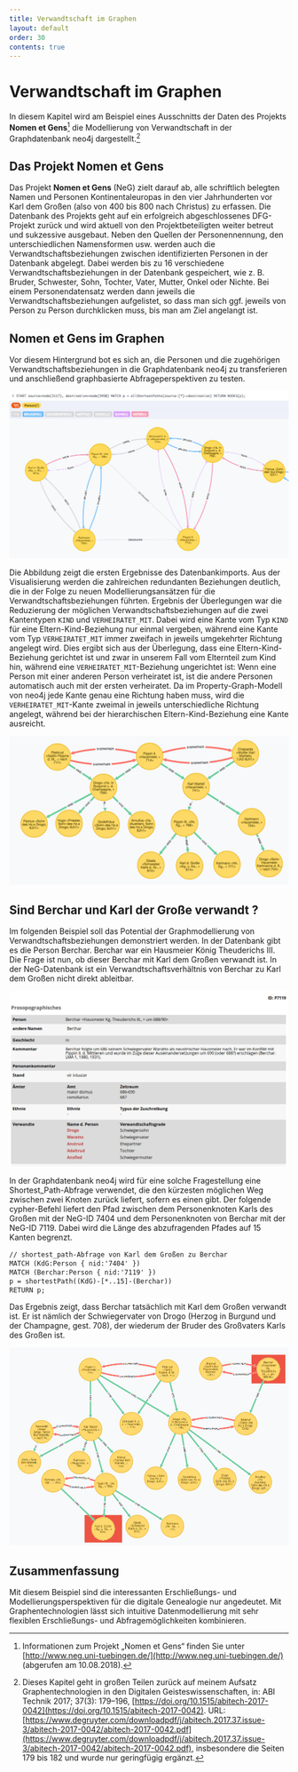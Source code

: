 ```yaml
---
title: Verwandtschaft im Graphen
layout: default
order: 30
contents: true
---
```


# Verwandtschaft im Graphen

In diesem Kapitel wird am Beispiel eines Ausschnitts der Daten des Projekts __Nomen et Gens__[^cca7] die Modellierung von Verwandtschaft in der Graphdatenbank neo4j dargestellt.[^a768]

## Das Projekt Nomen et Gens

Das Projekt __Nomen et Gens__ (NeG) zielt darauf ab, alle schriftlich belegten Namen und Personen Kontinentaleuropas in den vier Jahrhunderten vor Karl dem Großen (also von 400 bis 800 nach Christus) zu erfassen. Die Datenbank des Projekts geht auf ein erfolgreich abgeschlossenes DFG-Projekt zurück und wird aktuell von den Projektbeteiligten weiter betreut und sukzessive ausgebaut.  Neben den Quellen der Personennennung, den unterschiedlichen Namensformen usw. werden auch die Verwandtschaftsbeziehungen zwischen identifizierten Personen in der Datenbank abgelegt. Dabei werden bis zu 16 verschiedene Verwandtschaftsbeziehungen in der Datenbank gespeichert, wie z. B. Bruder, Schwester, Sohn, Tochter, Vater, Mutter, Onkel oder Nichte. Bei einem Personendatensatz werden dann jeweils die Verwandtschaftsbeziehungen aufgelistet, so dass man sich ggf. jeweils von Person zu Person durchklicken muss, bis man am Ziel angelangt ist.

## Nomen et Gens im Graphen

Vor diesem Hintergrund bot es sich an, die Personen und die zugehörigen Verwandtschaftsbeziehungen in die Graphdatenbank neo4j zu transferieren und anschließend graphbasierte Abfrageperspektiven zu testen.

![Erste Importergebnisse](Bilder/NeG/020-Verwandschaften.jpg)

Die Abbildung zeigt die ersten Ergebnisse des Datenbankimports. Aus der Visualisierung werden die zahlreichen redundanten Beziehungen deutlich, die in der Folge zu neuen Modellierungsansätzen für die Verwandtschaftsbeziehungen führten. Ergebnis der Überlegungen war die Reduzierung der möglichen Verwandtschaftsbeziehungen auf die zwei Kantentypen `KIND` und `VERHEIRATET_MIT`. Dabei wird eine Kante vom Typ `KIND` für eine Eltern-Kind-Beziehung nur einmal vergeben, während eine Kante vom Typ `VERHEIRATET_MIT` immer zweifach in jeweils umgekehrter Richtung angelegt wird. Dies ergibt sich aus der Überlegung, dass eine Eltern-Kind-Beziehung gerichtet ist und zwar in unserem Fall vom Elternteil zum Kind hin, während eine `VERHEIRATET_MIT`-Beziehung ungerichtet ist: Wenn eine Person mit einer anderen Person verheiratet ist, ist die andere Personen automatisch auch mit der ersten verheiratet. Da im Property-Graph-Modell von neo4j jede Kante genau eine Richtung haben muss, wird die `VERHEIRATET_MIT`-Kante zweimal in jeweils unterschiedliche Richtung angelegt, während bei der hierarchischen Eltern-Kind-Beziehung eine Kante ausreicht.

![Die Urenkel Pippins](Bilder/NeG/030-Urenkel-Pippins.jpg)

## Sind Berchar und Karl der Große verwandt ?

Im folgenden Beispiel soll das Potential der Graphmodellierung von Verwandtschaftsbeziehungen demonstriert werden. In der Datenbank gibt es die Person Berchar. Berchar war ein Hausmeier König Theuderichs III. Die Frage ist nun, ob dieser Berchar mit Karl dem Großen verwandt ist. In der NeG-Datenbank ist ein Verwandtschaftsverhältnis von Berchar zu Karl dem Großen nicht direkt ableitbar.

![Berchar in der Nomen-et-Gens-Datenbank](Bilder/NeG/040-Berchar-DB-Eintrag.jpg)

In der Graphdatenbank neo4j wird für eine solche Fragestellung eine Shortest_Path-Abfrage verwendet, die den kürzesten möglichen Weg zwischen zwei Knoten zurück liefert, sofern es einen gibt. Der folgende cypher-Befehl liefert den Pfad zwischen dem Personenknoten Karls des Großen mit der NeG-ID 7404 und dem Personenknoten von Berchar mit der NeG-ID 7119. Dabei wird die Länge des abzufragenden Pfades auf 15 Kanten begrenzt.

~~~cypher
// shortest_path-Abfrage von Karl dem Großen zu Berchar
MATCH (KdG:Person { nid:'7404' })
MATCH (Berchar:Person { nid:'7119' })
p = shortestPath((KdG)-[*..15]-(Berchar))
RETURN p;
~~~

Das Ergebnis zeigt, dass Berchar tatsächlich mit Karl dem Großen verwandt ist. Er ist nämlich der Schwiegervater von Drogo (Herzog in Burgund und der Champagne, gest. 708), der wiederum der Bruder des Großvaters Karls des Großen ist.

![Der kürzeste Pfad (shortestPath) von Karl zu Berchar.](Bilder/NeG/050-Berchar-Karl-shortestpath.jpg)

## Zusammenfassung

Mit diesem Beispiel sind die interessanten Erschließungs- und Modellierungsperspektiven für die digitale Genealogie nur angedeutet. Mit Graphentechnologien lässt sich intuitive Datenmodellierung mit sehr flexiblen Erschließungs- und Abfragemöglichkeiten kombinieren.


[^a768]: Dieses Kapitel geht in großen Teilen zurück auf meinem Aufsatz Graphentechnologien in den Digitalen Geisteswissenschaften, in: ABI Technik 2017; 37(3): 179–196, [https://doi.org/10.1515/abitech-2017-0042](https://doi.org/10.1515/abitech-2017-0042). URL: [https://www.degruyter.com/downloadpdf/j/abitech.2017.37.issue-3/abitech-2017-0042/abitech-2017-0042.pdf](https://www.degruyter.com/downloadpdf/j/abitech.2017.37.issue-3/abitech-2017-0042/abitech-2017-0042.pdf), insbesondere die Seiten 179 bis 182 und wurde nur geringfügig ergänzt.

[^cca7]: Informationen zum Projekt „Nomen et Gens“ finden Sie unter [http://www.neg.uni-tuebingen.de/](http://www.neg.uni-tuebingen.de/) (abgerufen am 10.08.2018).
